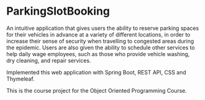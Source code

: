 # ParkingSlotBooking
An intuitive application that gives users the ability to reserve parking spaces for their vehicles in advance at a variety of different locations, in order to increase their sense of security when travelling to congested areas during the epidemic. Users are also given the ability to schedule other services to help daily wage employees, such as those who provide vehicle washing, dry cleaning, and repair services. 

Implemented this web application with Spring Boot, REST API, CSS and Thymeleaf.

This is the course project for the Object Oriented Programming Course.
